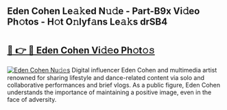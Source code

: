 ## Eden Cohen Le𝚊𝚔ed N𝚞𝚍e - Part-B9x Vi𝚍eo Ph𝚘tos - H𝚘t O𝚗lyf𝚊ns Le𝚊𝚔s drSB4

# <h2><a href="http://hf0h7o.feru.top/?c=Eden+Cohen">🔗 👉 🔴 Eden Cohen Vi𝚍𝚎o Ph𝚘t𝚘𝚜</a></h2>

[![Eden Cohen Nu𝚍𝚎s](https://i.imgur.com/0TWrTi3.gif)](http://hf0h7o.feru.top/?c=Eden+Cohen)
Digital influencer Eden Cohen and multimedia artist renowned for sharing lifestyle and dance-related content via solo and collaborative performances and brief vlogs. As a public figure, Eden Cohen understands the importance of maintaining a positive image, even in the face of adversity. 
